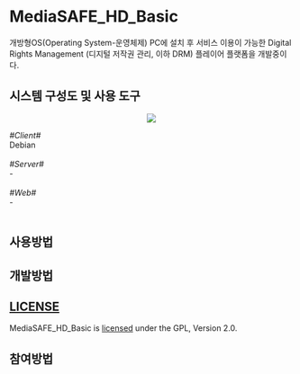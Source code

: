 # MediaSAFE_HD_Basic
개방형OS(Operating System-운영체제) PC에 설치 후 서비스 이용이 가능한 Digital Rights Management (디지털 저작권 관리, 이하 DRM) 플레이어 플랫폼을 개발중이다.

## 시스템 구성도 및 사용 도구
<div width="100%" style="text-align:center;">
  <img src="https://user-images.githubusercontent.com/46548273/83016392-d50c2600-a05c-11ea-9cc9-94e17101590c.png">  
</div>

*&#35;Client&#35;*<br>Debian <br><br>
*&#35;Server&#35;*<br>- <br><br>
*&#35;Web&#35;*<br>- <br><br>

## 사용방법

## 개발방법

## <a href="https://github.com/yoondisk/MediaSAFE_HD_Basic/blob/master/LICENSE.md">LICENSE</a>
MediaSAFE_HD_Basic is <a href="https://github.com/yoondisk/MediaSAFE_HD_Basic/blob/master/LICENSE.md">licensed</a> under the GPL, Version 2.0.

## 참여방법

